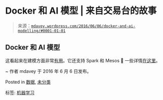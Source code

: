 <!--yml

category: 未分类

date: 2024-05-18 05:31:21

-->

# Docker 和 AI 模型 | 来自交易台的故事

> 来源：[`mdavey.wordpress.com/2016/06/06/docker-and-ai-modelling/#0001-01-01`](https://mdavey.wordpress.com/2016/06/06/docker-and-ai-modelling/#0001-01-01)

## Docker 和 AI 模型

这看起来在建模方面非常[有用](https://github.com/jupyter/docker-stacks/tree/master/all-spark-notebook)。它还支持 Spark 和 Mesos 🙂 一些详情[在这里](https://www.ibm.com/developerworks/community/blogs/jfp/entry/Using_Jupyter_Notebook_For_R?lang=en)。

~ 作者 mdavey 于 2016 年 6 月 6 日发布。

Posted in [数据](https://mdavey.wordpress.com/category/data/), [未分类](https://mdavey.wordpress.com/category/uncategorized/)

标签: [机器学习](https://mdavey.wordpress.com/tag/machinelearning/)
